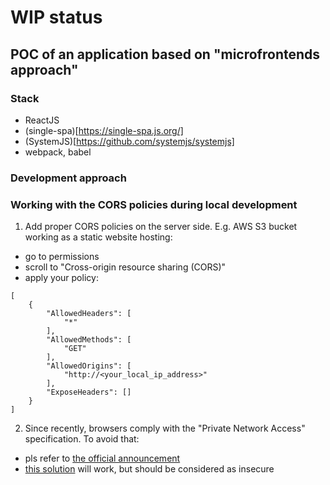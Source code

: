 # WIP status

## POC of an application based on "microfrontends approach"

### Stack
 - ReactJS
 - (single-spa)[https://single-spa.js.org/]
 - (SystemJS)[https://github.com/systemjs/systemjs]
 - webpack, babel

### Development approach

### Working with the CORS policies during local development
1. Add proper CORS policies on the server side.
E.g. AWS S3 bucket working as a static website hosting:
- go to permissions
- scroll to "Cross-origin resource sharing (CORS)"
- apply your policy:
```
[
    {
        "AllowedHeaders": [
            "*"
        ],
        "AllowedMethods": [
            "GET"
        ],
        "AllowedOrigins": [
            "http://<your_local_ip_address>"
        ],
        "ExposeHeaders": []
    }
]
```
2. Since recently, browsers comply with the "Private Network Access" specification. To avoid that:
 - pls refer to [the official announcement](https://developer.chrome.com/blog/private-network-access-update/)
 - [this solution](https://stackoverflow.com/questions/66534759/chrome-cors-error-on-request-to-localhost-dev-server-from-remote-site) will work, but should be considered as insecure
